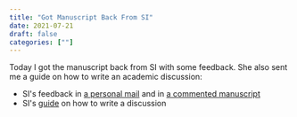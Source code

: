 ```yaml
---
title: "Got Manuscript Back From SI"
date: 2021-07-21
draft: false
categories: [""]
---
```


Today I got the manuscript back from SI with some feedback. She also sent me a guide on how to write an academic discussion:

* SI's feedback in [a personal mail](https://lu.app.box.com/file/837457586548) and in [a commented manuscript](https://lu.app.box.com/file/837457720894)
* SI's [guide](https://lu.app.box.com/file/837459164245) on how to write a discussion 
